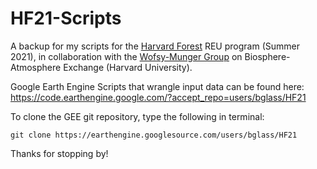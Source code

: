 # HF21-Scripts
A backup for my scripts for the [Harvard Forest](https://harvardforest.fas.harvard.edu/) REU program (Summer 2021), in collaboration
with the [Wofsy-Munger Group](http://atmos.seas.harvard.edu/lab/) on Biosphere-Atmosphere Exchange (Harvard University).

Google Earth Engine Scripts that wrangle input data can be found here: https://code.earthengine.google.com/?accept_repo=users/bglass/HF21

To clone the GEE git repository, type the following in terminal:

```
git clone https://earthengine.googlesource.com/users/bglass/HF21
```

Thanks for stopping by!
